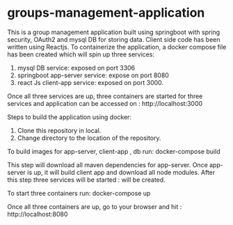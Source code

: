 # groups-management-application
This is a group management application built using springboot with spring security, OAuth2 and mysql DB for storing data. Client side code has been written using Reactjs. To containerize the application, a docker compose file has been created which will spin up three services:
1. mysql DB service: exposed on port 3306
2. springboot app-server service: expose on port 8080
3. react Js client-app service: exposed on port 3000.

Once all three services are up, three containers are started for three services and application can be accessed on :
http://localhost:3000

Steps to build the application using docker:

1. Clone this repository in local.
2. Change directory to the location of the repository.

To build images for app-server, client-app , db run:
    docker-compose build

This step will download all maven dependencies for app-server. Once app-server is up, it will build client app and download all node modules. After this step three services will be started : will be created.

To start three containers run:
    docker-compose up

Once all three containers are up, go to your browser and hit : http://localhost:8080

